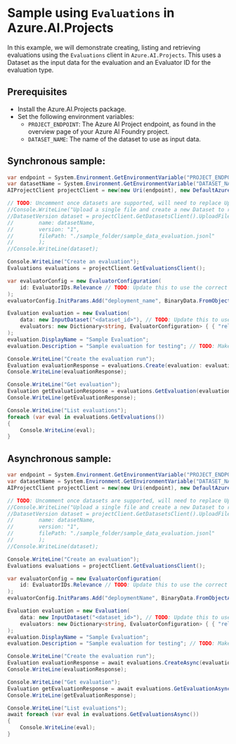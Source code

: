 # Sample using `Evaluations` in Azure.AI.Projects

In this example, we will demonstrate creating, listing and retrieving evaluations using the `Evaluations` client in `Azure.AI.Projects`. This uses a Dataset as the input data for the evaluation and an Evaluator ID for the evaluation type.

## Prerequisites

- Install the Azure.AI.Projects package.
- Set the following environment variables:
  - `PROJECT_ENDPOINT`: The Azure AI Project endpoint, as found in the overview page of your Azure AI Foundry project.
  - `DATASET_NAME`: The name of the dataset to use as input data.

## Synchronous sample:
```C# Snippet:AI_Projects_EvaluationsExampleSync
var endpoint = System.Environment.GetEnvironmentVariable("PROJECT_ENDPOINT");
var datasetName = System.Environment.GetEnvironmentVariable("DATASET_NAME");
AIProjectClient projectClient = new(new Uri(endpoint), new DefaultAzureCredential());

// TODO: Uncomment once datasets are supported, will need to replace UploadFileAndCreate with new function name
//Console.WriteLine("Upload a single file and create a new Dataset to reference the file. Here we explicitly specify the dataset version.");
//DatasetVersion dataset = projectClient.GetDatasetsClient().UploadFileAndCreate(
//        name: datasetName,
//        version: "1",
//        filePath: "./sample_folder/sample_data_evaluation.jsonl"
//        );
//Console.WriteLine(dataset);

Console.WriteLine("Create an evaluation");
Evaluations evaluations = projectClient.GetEvaluationsClient();

var evaluatorConfig = new EvaluatorConfiguration(
    id: EvaluatorIDs.Relevance // TODO: Update this to use the correct evaluator ID
);
evaluatorConfig.InitParams.Add("deployment_name", BinaryData.FromObjectAsJson("gpt-4o"));

Evaluation evaluation = new Evaluation(
    data: new InputDataset("<dataset_id>"), // TODO: Update this to use the correct dataset ID
    evaluators: new Dictionary<string, EvaluatorConfiguration> { { "relevance", evaluatorConfig } }
);
evaluation.DisplayName = "Sample Evaluation";
evaluation.Description = "Sample evaluation for testing"; // TODO: Make optional once bug 4115256 is fixed

Console.WriteLine("Create the evaluation run");
Evaluation evaluationResponse = evaluations.Create(evaluation: evaluation);
Console.WriteLine(evaluationResponse);

Console.WriteLine("Get evaluation");
Evaluation getEvaluationResponse = evaluations.GetEvaluation(evaluationResponse.Name);
Console.WriteLine(getEvaluationResponse);

Console.WriteLine("List evaluations");
foreach (var eval in evaluations.GetEvaluations())
{
    Console.WriteLine(eval);
}
```

## Asynchronous sample:
```C# Snippet:AI_Projects_EvaluationsExampleAsync
var endpoint = System.Environment.GetEnvironmentVariable("PROJECT_ENDPOINT");
var datasetName = System.Environment.GetEnvironmentVariable("DATASET_NAME");
AIProjectClient projectClient = new(new Uri(endpoint), new DefaultAzureCredential());

// TODO: Uncomment once datasets are supported, will need to replace UploadFileAndCreate with new function name
//Console.WriteLine("Upload a single file and create a new Dataset to reference the file. Here we explicitly specify the dataset version.");
//DatasetVersion dataset = projectClient.GetDatasetsClient().UploadFileAndCreate(
//        name: datasetName,
//        version: "1",
//        filePath: "./sample_folder/sample_data_evaluation.jsonl"
//        );
//Console.WriteLine(dataset);

Console.WriteLine("Create an evaluation");
Evaluations evaluations = projectClient.GetEvaluationsClient();

var evaluatorConfig = new EvaluatorConfiguration(
    id: EvaluatorIDs.Relevance // TODO: Update this to use the correct evaluator ID
);
evaluatorConfig.InitParams.Add("deploymentName", BinaryData.FromObjectAsJson("gpt-4o"));

Evaluation evaluation = new Evaluation(
    data: new InputDataset("<dataset_id>"), // TODO: Update this to use the correct dataset ID
    evaluators: new Dictionary<string, EvaluatorConfiguration> { { "relevance", evaluatorConfig } }
);
evaluation.DisplayName = "Sample Evaluation";
evaluation.Description = "Sample evaluation for testing"; // TODO: Make optional once bug 4115256 is fixed

Console.WriteLine("Create the evaluation run");
Evaluation evaluationResponse = await evaluations.CreateAsync(evaluation: evaluation);
Console.WriteLine(evaluationResponse);

Console.WriteLine("Get evaluation");
Evaluation getEvaluationResponse = await evaluations.GetEvaluationAsync(evaluationResponse.Name);
Console.WriteLine(getEvaluationResponse);

Console.WriteLine("List evaluations");
await foreach (var eval in evaluations.GetEvaluationsAsync())
{
    Console.WriteLine(eval);
}
```

